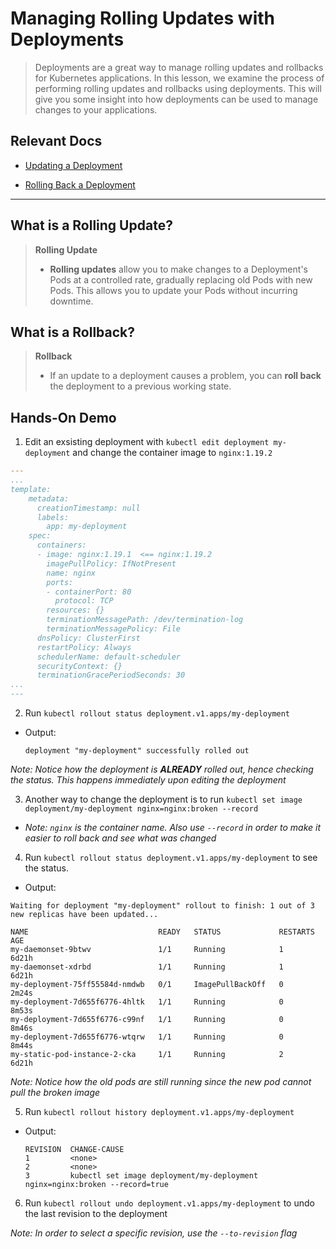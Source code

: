 # Managing Rolling Updates with Deployments

> Deployments are a great way to manage rolling updates and rollbacks for Kubernetes applications. In this lesson, we examine the process of performing rolling updates and rollbacks using deployments. This will give you some insight into how deployments can be used to manage changes to your applications.

## Relevant Docs

- [Updating a Deployment](https://kubernetes.io/docs/concepts/workloads/controllers/deployment/#updating-a-deployment)

- [Rolling Back a Deployment](https://kubernetes.io/docs/concepts/workloads/controllers/deployment/#rolling-back-a-deployment)

---

## What is a Rolling Update?

> **Rolling Update**
>  - **Rolling updates** allow you to make changes to a Deployment's Pods at a controlled rate, gradually replacing old Pods with new Pods. This allows you to update your Pods without incurring downtime.

## What is a Rollback?

> **Rollback**
>  - If an update to a deployment causes a problem, you can **roll back** the deployment to a previous working state.

## Hands-On Demo


1. Edit an exsisting deployment with `kubectl edit deployment my-deployment` and change the container image to `nginx:1.19.2`

  ```YAML
  ---
  ...
  template:
      metadata:
        creationTimestamp: null
        labels:
          app: my-deployment
      spec:
        containers:
        - image: nginx:1.19.1  <== nginx:1.19.2
          imagePullPolicy: IfNotPresent
          name: nginx
          ports:
          - containerPort: 80
            protocol: TCP
          resources: {}
          terminationMessagePath: /dev/termination-log
          terminationMessagePolicy: File
        dnsPolicy: ClusterFirst
        restartPolicy: Always
        schedulerName: default-scheduler
        securityContext: {}
        terminationGracePeriodSeconds: 30
  ...
  ---
  ```

2. Run `kubectl rollout status deployment.v1.apps/my-deployment`

  - Output:
    ```
    deployment "my-deployment" successfully rolled out
    ```

  *Note: Notice how the deployment is **ALREADY** rolled out, hence checking the status. This happens immediately upon editing the deployment*

3. Another way to change the deployment is to run `kubectl set image deployment/my-deployment nginx=nginx:broken --record`

  - *Note: `nginx` is the container name. Also use `--record` in order to make it easier to roll back and see what was changed*

4. Run `kubectl rollout status deployment.v1.apps/my-deployment` to see the status.

  - Output:

  ```
  Waiting for deployment "my-deployment" rollout to finish: 1 out of 3 new replicas have been updated...
  ```

  ```
  NAME                             READY   STATUS             RESTARTS   AGE
  my-daemonset-9btwv               1/1     Running            1          6d21h
  my-daemonset-xdrbd               1/1     Running            1          6d21h
  my-deployment-75ff55584d-nmdwb   0/1     ImagePullBackOff   0          2m24s
  my-deployment-7d655f6776-4hltk   1/1     Running            0          8m53s
  my-deployment-7d655f6776-c99nf   1/1     Running            0          8m46s
  my-deployment-7d655f6776-wtqrw   1/1     Running            0          8m44s
  my-static-pod-instance-2-cka     1/1     Running            2          6d21h
  ```

  *Note: Notice how the old pods are still running since the new pod cannot pull the broken image*

5. Run `kubectl rollout history deployment.v1.apps/my-deployment`

  - Output:
    ```
    REVISION  CHANGE-CAUSE
    1         <none>
    2         <none>
    3         kubectl set image deployment/my-deployment nginx=nginx:broken --record=true
    ```

6. Run `kubectl rollout undo deployment.v1.apps/my-deployment` to undo the last revision to the deployment

  *Note: In order to select a specific revision, use the `--to-revision` flag*